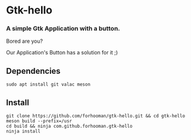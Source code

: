 # Gtk-hello

### A simple Gtk Application with a button.

Bored are you? 

Our Application's Button has a solution for it ;)

## Dependencies

```
sudo apt install git valac meson
```

## Install

```
git clone https://github.com/forhooman/gtk-hello.git && cd gtk-hello
meson build --prefix=/usr
cd build && ninja com.github.forhooman.gtk-hello
ninja install
```
